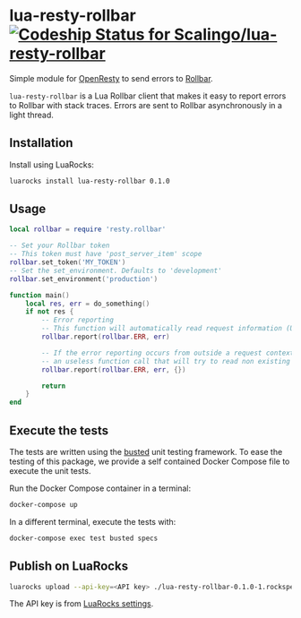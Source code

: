 # lua-resty-rollbar [![Codeship Status for Scalingo/lua-resty-rollbar](https://app.codeship.com/projects/d0902e10-6667-0136-c148-5e8eddb6d7b2/status?branch=master)](https://app.codeship.com/projects/297381)

Simple module for [OpenResty](http://openresty.org/) to send errors to
[Rollbar](https://rollbar.com).

`lua-resty-rollbar` is a Lua Rollbar client that makes it easy to report errors to Rollbar with
stack traces. Errors are sent to Rollbar asynchronously in a light thread.

## Installation

Install using LuaRocks:

```bash
luarocks install lua-resty-rollbar 0.1.0
```

## Usage

```lua
local rollbar = require 'resty.rollbar'

-- Set your Rollbar token
-- This token must have 'post_server_item' scope
rollbar.set_token('MY_TOKEN')
-- Set the set_environment. Defaults to 'development'
rollbar.set_environment('production')

function main()
	local res, err = do_something()
	if not res {
		-- Error reporting
		-- This function will automatically read request information (URI, method,...) if available before reporting the error to Rollbar
		rollbar.report(rollbar.ERR, err)

		-- If the error reporting occurs from outside a request context (eg. inside a timer), you can supply a third parameter to prevent
		-- an useless function call that will try to read non existing request information
		rollbar.report(rollbar.ERR, err, {})

		return
	}
end
```

## Execute the tests

The tests are written using the [busted](http://olivinelabs.com/busted/) unit testing
framework. To ease the testing of this package, we provide a self contained Docker Compose file
to execute the unit tests.

Run the Docker Compose container in a terminal:

```bash
docker-compose up
```

In a different terminal, execute the tests with:

```bash
docker-compose exec test busted specs
```

## Publish on LuaRocks

```bash
luarocks upload --api-key=<API key> ./lua-resty-rollbar-0.1.0-1.rockspec
```

The API key is from [LuaRocks settings](https://luarocks.org/settings/api-keys).
